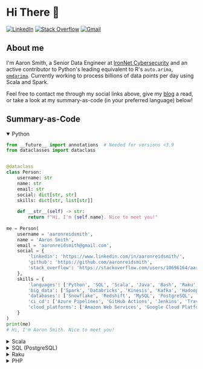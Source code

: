 # Hi There 👋
[![LinkedIn](https://img.shields.io/badge/-LinkedIn-blue?style=flat&logo=Linkedin&logoColor=white&link=https://www.linkedin.com/in/aaronreidsmith/)](https://www.linkedin.com/in/aaronreidsmith/)
[![Stack Overflow](https://img.shields.io/badge/-Stack_Overflow-FE7A16?style=flat&logo=Stack-Overflow&logoColor=white&link=https://stackoverflow.com/users/10696164/aaron-smith)](https://stackoverflow.com/users/10696164/aaron-smith)
[![Gmail](https://img.shields.io/badge/-Email-D14836?style=flat&logo=Gmail&logoColor=white&link=mailto:aaronreidsmith@gmail.com)](mailto:aaronreidsmith@gmail.com)

## About me
I'm Aaron Smith, a Senior Data Engineer at [IronNet Cybersecurity](https://www.ironnet.com/) and an active contributor to Python's leading equivalent to R's `auto.arima`, [`pmdarima`](https://github.com/alkaline-ml/pmdarima). Currently working to process billions of data points per day using Scala and Spark.

Feel free to contact me through my social links above, give my [blog](https://aaronreidsmith.github.io) a read, or take a look at my summary-as-code (in your preferred language) below!


## Summary-as-Code 

<details open><summary>Python</summary>
<p>

```python
from __future__ import annotations  # Needed for versions <3.9
from dataclasses import dataclass


@dataclass
class Person:
    username: str
    name: str
    email: str
    social: dict[str, str]
    skills: dict[str, list[str]]
    
    def __str__(self) -> str:
        return f"Hi, I'm {self.name}. Nice to meet you!"
		
me = Person(
    username = 'aaronreidsmith',
    name = 'Aaron Smith',
    email = 'aaronreidsmith@gmail.com',
    social = {
        'linkedin': 'https://www.linkedin.com/in/aaronreidsmith/',
        'github': 'https://github.com/aaronreidsmith',
        'stack_overflow': 'https://stackoverflow.com/users/10696164/aaron-smith'
    },
    skills = {
        'languages': ['Python', 'SQL', 'Scala', 'Java', 'Bash', 'Raku', 'R', 'Perl', 'PHP'],
        'big_data': ['Spark', 'Databricks', 'Kinesis', 'Kafka', 'Hadoop'],
        'databases': ['Snowflake', 'Redshift', 'MySQL', 'PostgreSQL', 'DynamoDB'],
        'ci_cd': ['Azure Pipelines', 'GitHub Actions', 'Jenkins', 'Travis CI', 'Appveyor', 'CircleCI'],
        'cloud_platforms': ['Amazon Web Services', 'Google Cloud Platform']
    }
)
print(me)
# Hi, I'm Aaron Smith. Nice to meet you!
```

</p>
</details>

<details><summary>Scala</summary>
<p>

```scala
case class Person(
  username: String,
  name: String,
  email: String,
  social: Map[String, String],
  skills: Map[String, Seq[String]]
) {
  override def toString: String = s"Hi, I'm $name. Nice to meet you!"
}

val me = Person(
  username = "aaronreidsmith",
  name     = "Aaron Smith",
  email    = "aaronreidsmith@gmail.com",
  social   = Map(
    "linkedin"      -> "https://www.linkedin.com/in/aaronreidsmith/",
    "github"        -> "https://github.com/aaronreidsmith",
    "stackOverflow" -> "https://stackoverflow.com/users/10696164/aaron-smith"
  ),
  skills = Map(
    "languages"      -> Seq("Python", "SQL", "Scala", "Java", "Bash", "Raku", "R", "Perl", "PHP"),
    "bigData"        -> Seq("Spark", "Databricks", "Kinesis", "Kafka", "Hadoop"),
    "databases"      -> Seq("Snowflake", "Redshift", "MySQL", "PostgreSQL", "DynamoDB"),
    "ciCd"           -> Seq("Azure Pipelines", "GitHub Actions", "Jenkins", "Travis CI", "Appveyor", "CircleCI"),
    "cloudPlatforms" -> Seq("Amazon Web Services", "Google Cloud Platform")
  )
)
println(me)
// Hi, I'm Aaron Smith. Nice to meet you!
```

</p>
</details>

<details><summary>SQL (PostgreSQL)</summary>
<p>

```sql
CREATE TABLE people (
  username VARCHAR PRIMARY KEY,
  name     VARCHAR,
  email    VARCHAR,
  social   JSON,
  skills   JSON
);

INSERT INTO people VALUES (
  'aaronreidsmith',
  'Aaron Smith',
  'aaronreidsmith@gmail.com',
  $$
  {
    "linkedin": "https://www.linkedin.com/in/aaronreidsmith/",
    "github": "https://github.com/aaronreidsmith",
    "stack_overflow": "https://stackoverflow.com/users/10696164/aaron-smith"
  }
  $$,
  $$
  {
    "languages": ["Python", "SQL", "Scala", "Java", "Bash", "Raku", "R", "Perl", "PHP"],
    "big_data": ["Spark", "Databricks", "Kinesis", "Kafka", "Hadoop"],
    "databases": ["Snowflake", "Redshift", "MySQL", "PostgreSQL", "DynamoDB"],
    "ci_cd": ["Azure Pipelines", "GitHub Actions", "Jenkins", "Travis CI", "Appveyor", "CircleCI"],
    "cloud_platforms": ["Amazon Web Services", "Google Cloud Platform"]
  }
  $$
);

SELECT
  'Hi, I''m ' || name || '. Nice to meet you!' AS me
FROM people
WHERE username = 'aaronreidsmith';
-- Hi, I'm Aaron Smith. Nice to meet you!
```

</p>
</details>

<details closed><summary>Raku</summary>
<p>

```raku
class Person {
    has Str  $.username;
    has Str  $.name;
    has Str  $.email;
    has Str  %.social{Str};
    has List %.skills{Str};

    method gist returns Str {
        "Hi, I'm $!name. Nice to meet you!";
    }
}

my $me = Person.new(
    username => 'aaronreidsmith',
    name     => 'Aaron Smith',
    email    => 'aaronreidsmith@gmail.com',
    social   => (
        'linkedin'       => 'https://www.linkedin.com/in/aaronreidsmith/',
        'github'         => 'https://github.com/aaronreidsmith',
        'stack-overflow' => 'https://stackoverflow.com/users/10696164/aaron-smith'
    ),
    skills => (
        'languages'       => ('Python', 'SQL', 'Scala', 'Java', 'Bash', 'Raku', 'R', 'Perl', 'PHP'),
        'big-data'        => ('Spark', 'Databricks', 'Kinesis', 'Kafka', 'Hadoop'),
        'databases'       => ('Snowflake', 'Redshift', 'MySQL', 'PostgreSQL', 'DynamoDB'),
        'ci-cd'           => ('Azure Pipelines', 'GitHub Actions', 'Jenkins', 'Travis CI', 'Appveyor', 'CircleCI'),
        'cloud-platforms' => ('Amazon Web Services', 'Google Cloud Platform')
    )
);
say $me;
# Hi, I'm Aaron Smith. Nice to meet you!
```

</p>
</details>

<details closed><summary>PHP</summary>
<p>

```php
<?php
class Person {
    public $username;
    public $name;
    public $email;
    public $social;
    public $skills;

    public function __construct($username, $name, $email, $social, $skills) {
        $this->username = $username;
        $this->name     = $name;
        $this->email    = $email;
        $this->social   = $social;
        $this->skills   = $skills;
    }

    public function __toString() {
        return "Hi, I'm {$this->name}. Nice to meet you!\n";
    }
}

$me = new Person(
    'aaronreidsmith',
    'Aaron Smith',
    'aaronreidsmith@gmail.com',
    array(
        'linkedin'       => 'https://www.linkedin.com/in/aaronreidsmith/',
        'github'         => 'https://github.com/aaronreidsmith',
        'stack_overflow' => 'https://stackoverflow.com/users/10696164/aaron-smith'
    ),
    array(
        'languages'       => array('Python', 'SQL', 'Scala', 'Java', 'Bash', 'Raku', 'R', 'Perl', 'PHP'),
        'big_data'        => array('Spark', 'Databricks', 'Kinesis', 'Kafka', 'Hadoop'),
        'databases'       => array('Snowflake', 'Redshift', 'MySQL', 'PostgreSQL', 'DynamoDB'),
        'ci_cd'           => array('Azure Pipelines', 'GitHub Actions', 'Jenkins', 'Travis CI', 'Appveyor', 'CircleCI'),
        'cloud_platforms' => array('Amazon Web Services', 'Google Cloud Platform')
    )
);
echo $me;
# Hi, I'm Aaron Smith. Nice to meet you!
```

</p>
</details>

